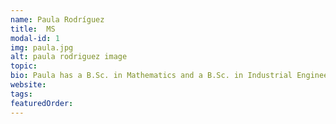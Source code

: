 ```yaml
---
name: Paula Rodríguez
title:  MS
modal-id: 1
img: paula.jpg   
alt: paula rodriguez image
topic: 
bio: Paula has a B.Sc. in Mathematics and a B.Sc. in Industrial Engineering from Universidad de Los Andes (2018). Currently, she is a Junior Data Science Researcher at Quantil | Applied Mathematics, where she mainly works on crime prediction models and models for the allocation of law enforcement resources in Bogotá, Colombia.
website: 
tags: 
featuredOrder: 
---
```

